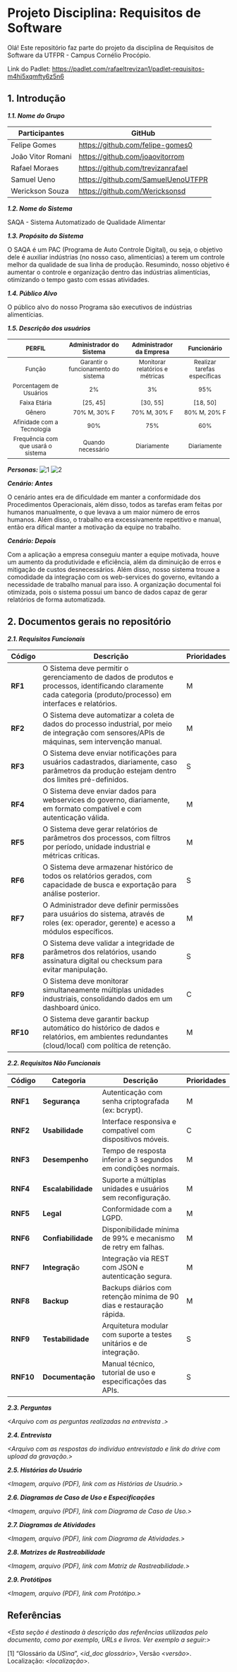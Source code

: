 
# Projeto Disciplina: Requisitos de Software

Olá! Este repositório faz parte do projeto da disciplina de Requisitos de Software da UTFPR - Campus Cornélio Procópio. 

Link do Padlet: https://padlet.com/rafaeltrevizan1/padlet-requisitos-m4hi5xqmfty6z5n6

## 1. Introdução

***1.1.  Nome do Grupo***

| Participantes         | GitHub                                  |
|-----------------------|------------------------------------------|
| Felipe Gomes          | https://github.com/felipe-gomes0        |
| João Vitor Romani     | https://github.com/joaovitorrom          |
| Rafael Moraes         | https://github.com/trevizanrafael       |
| Samuel Ueno           | https://github.com/SamuelUenoUTFPR       |
| Werickson Souza       | https://github.com/Wericksonsd       |  

***1.2.  Nome do Sistema***

SAQA - Sistema Automatizado de Qualidade Alimentar

***1.3.  Propósito do Sistema***

O SAQA é um PAC (Programa de Auto Controle Digital), ou seja, o objetivo dele é auxiliar indústrias (no nosso caso, alimentícias) a terem um controle melhor da qualidade de sua linha de produção. Resumindo, nosso objetivo é aumentar o controle e organização dentro das indústrias alimentícias, otimizando o tempo gasto com essas atividades.

***1.4.  Público Alvo***

O público alvo do nosso Programa são executivos de indústrias alimentícias.

***1.5. Descrição dos usuários***

|<sub>PERFIL</sub>|<sub>Administrador do Sistema</sub>|<sub>Administrador da Empresa</sub>|<sub>Funcionário</sub>|
| :---: | :---: | :---: | :---: |
|<sub>Função</sub>|<sub>Garantir o funcionamento do sistema</sub>|<sub>Monitorar relatórios e métricas</sub>|<sub>Realizar tarefas específicas</sub>|
|<sub>Porcentagem de Usuários</sub>|<sub>2%</sub>|<sub>3%</sub>|<sub>95%</sub>|
|<sub>Faixa Etária</sub>|<sub>[25, 45]</sub>|<sub>[30, 55]</sub>|<sub>[18, 50]</sub>|
|<sub>Gênero</sub>|<sub>70% M, 30% F</sub>|<sub>70% M, 30% F</sub>|<sub>80% M, 20% F</sub>|
|<sub>Afinidade com a Tecnologia</sub>|<sub>90%</sub>|<sub>75%</sub>|<sub>60%</sub>|
|<sub>Frequência com que usará o sistema</sub>|<sub>Quando necessário</sub>|<sub>Diariamente</sub>|<sub>Diariamente</sub>|

***Personas:***
![1](https://github.com/user-attachments/assets/a922d68c-8eb2-452f-b06e-bf67a7e95064)
![2](https://github.com/user-attachments/assets/7a614170-d567-43e5-be8b-55e9151a8ebb)

***Cenário: Antes***

O cenário antes era de dificuldade em manter a conformidade dos Procedimentos Operacionais, além disso, todos as tarefas eram feitas por humanos manualmente, o que levava a um maior número de erros humanos. Além disso, o trabalho era excessivamente repetitivo e manual, então era dífical manter a motivação da equipe no trabalho.

***Cenário: Depois***

Com a aplicação a empresa conseguiu manter a equipe motivada, houve um aumento da produtividade e eficiência, além da diminuição de erros e mitigação de custos desnecessários. Além disso, nosso sistema trouxe a comodidade da integração com os web-services do governo, evitando a necessidade de trabalho manual para isso. A organização documental foi otimizada, pois o sistema possui um banco de dados capaz de gerar relatórios de forma automatizada.  

## 2. Documentos gerais no repositório

***2.1. Requisitos Funcionais***

| **Código** | **Descrição** | **Prioridades**
|------------|---------------| ---------------
| **RF1**    | O Sistema deve permitir o gerenciamento de dados de produtos e processos, identificando claramente cada categoria (produto/processo) em interfaces e relatórios. | M 
| **RF2**    | O Sistema deve automatizar a coleta de dados do processo industrial, por meio de integração com sensores/APIs de máquinas, sem intervenção manual. | M
| **RF3**    | O Sistema deve enviar notificações para usuários cadastrados, diariamente, caso parâmetros da produção estejam dentro dos limites pré-definidos. |  S
| **RF4**    | O Sistema deve enviar dados para webservices do governo, diariamente, em formato compatível e com autenticação válida. | M
| **RF5**    | O Sistema deve gerar relatórios de parâmetros dos processos, com filtros por período, unidade industrial e métricas críticas. | M
| **RF6**    | O Sistema deve armazenar histórico de todos os relatórios gerados, com capacidade de busca e exportação para análise posterior. | S
| **RF7**    | O Administrador deve definir permissões para usuários do sistema, através de roles (ex: operador, gerente) e acesso a módulos específicos. | M
| **RF8**    | O Sistema deve validar a integridade de parâmetros dos relatórios, usando assinatura digital ou checksum para evitar manipulação. | S
| **RF9**    | O Sistema deve monitorar simultaneamente múltiplas unidades industriais, consolidando dados em um dashboard único. | C
| **RF10**   | O Sistema deve garantir backup automático do histórico de dados e relatórios, em ambientes redundantes (cloud/local) com política de retenção. | M

***2.2. Requisitos Não Funcionais***

| Código | Categoria      | Descrição                                                                 | Prioridades
|--------|----------------|---------------------------------------------------------------------------|-------------
| **RNF1**  | **Segurança**       | Autenticação com senha criptografada (ex: bcrypt).                        | M 
| **RNF2**  | **Usabilidade**     | Interface responsiva e compatível com dispositivos móveis.               | C
| **RNF3**  | **Desempenho**      | Tempo de resposta inferior a 3 segundos em condições normais.            | M
| **RNF4**  | **Escalabilidade**  | Suporte a múltiplas unidades e usuários sem reconfiguração.              | M
| **RNF5**  | **Legal**           | Conformidade com a LGPD.                                                 | M
| **RNF6**  | **Confiabilidade**  | Disponibilidade mínima de 99% e mecanismo de retry em falhas.            | M
| **RNF7**  | **Integraçã**o      | Integração via REST com JSON e autenticação segura.                      | M
| **RNF8**  | **Backup**          | Backups diários com retenção mínima de 90 dias e restauração rápida.     | M
| **RNF9**  | **Testabilidade**  | Arquitetura modular com suporte a testes unitários e de integração.      | S
| **RNF10** | **Documentação**    | Manual técnico, tutorial de uso e especificações das APIs.               | S



***2.3. Perguntas***

*<Arquivo com as perguntas realizadas na entrevista .>*

***2.4. Entrevista***

*<Arquivo com as respostas do indivíduo entrevistado e link do drive com upload da gravação.>*

***2.5. Histórias do Usuário***

*<Imagem, arquivo (PDF), link com as Histórias de Usuário.>*

***2.6. Diagramas de Caso de Uso e Especificações***

*<Imagem, arquivo (PDF), link com Diagrama de Caso de Uso.>*

***2.7. Diagramas de Atividades***

*<Imagem, arquivo (PDF), link com Diagrama de Atividades.>*

***2.8. Matrizes de Rastreabilidade***

*<Imagem, arquivo (PDF), link com Matriz de Rastreabilidade.>*

***2.9. Protótipos***

*<Imagem, arquivo (PDF), link com Protótipo.>*

## Referências

*<Esta seção é destinada à descrição das referências utilizadas pelo documento, como por exemplo, URLs e livros. Ver exemplo a seguir:>*

[1] “Glossário da _USina_”, <_id_doc glossário_>, Versão <_versão_>. Localização: <_localização_>.
